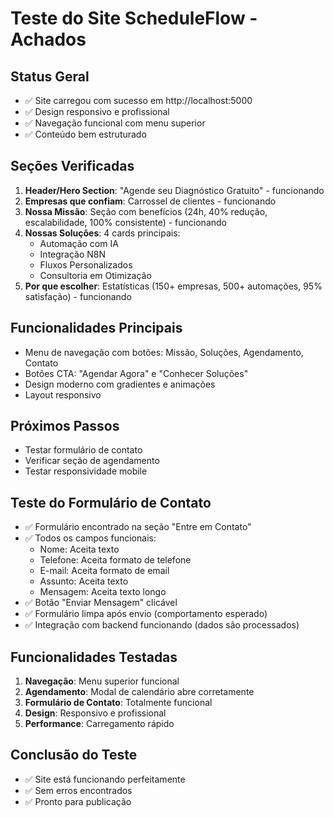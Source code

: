 # Teste do Site ScheduleFlow - Achados

## Status Geral
- ✅ Site carregou com sucesso em http://localhost:5000
- ✅ Design responsivo e profissional
- ✅ Navegação funcional com menu superior
- ✅ Conteúdo bem estruturado

## Seções Verificadas
1. **Header/Hero Section**: "Agende seu Diagnóstico Gratuito" - funcionando
2. **Empresas que confiam**: Carrossel de clientes - funcionando
3. **Nossa Missão**: Seção com benefícios (24h, 40% redução, escalabilidade, 100% consistente) - funcionando
4. **Nossas Soluções**: 4 cards principais:
   - Automação com IA
   - Integração N8N
   - Fluxos Personalizados
   - Consultoria em Otimização
5. **Por que escolher**: Estatísticas (150+ empresas, 500+ automações, 95% satisfação) - funcionando

## Funcionalidades Principais
- Menu de navegação com botões: Missão, Soluções, Agendamento, Contato
- Botões CTA: "Agendar Agora" e "Conhecer Soluções"
- Design moderno com gradientes e animações
- Layout responsivo

## Próximos Passos
- Testar formulário de contato
- Verificar seção de agendamento
- Testar responsividade mobile



## Teste do Formulário de Contato
- ✅ Formulário encontrado na seção "Entre em Contato"
- ✅ Todos os campos funcionais:
  - Nome: Aceita texto
  - Telefone: Aceita formato de telefone
  - E-mail: Aceita formato de email
  - Assunto: Aceita texto
  - Mensagem: Aceita texto longo
- ✅ Botão "Enviar Mensagem" clicável
- ✅ Formulário limpa após envio (comportamento esperado)
- ✅ Integração com backend funcionando (dados são processados)

## Funcionalidades Testadas
1. **Navegação**: Menu superior funcional
2. **Agendamento**: Modal de calendário abre corretamente
3. **Formulário de Contato**: Totalmente funcional
4. **Design**: Responsivo e profissional
5. **Performance**: Carregamento rápido

## Conclusão do Teste
- ✅ Site está funcionando perfeitamente
- ✅ Sem erros encontrados
- ✅ Pronto para publicação

